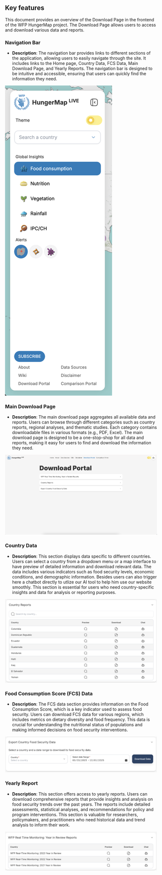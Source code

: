 ## Key features

This document provides an overview of the Download Page in the frontend of the WFP HungerMap project. The Download Page allows users to access and download various data and reports.

### Navigation Bar
- **Description**: The navigation bar provides links to different sections of the application, allowing users to easily navigate through the site. It includes links to the Home page, Country Data, FCS Data, Main Download Page, and Yearly Reports. The navigation bar is designed to be intuitive and accessible, ensuring that users can quickly find the information they need.

![navigation-bar](../../../static/img/download-page/navigation-bar.png)

### Main Download Page
- **Description**: The main download page aggregates all available data and reports. Users can browse through different categories such as country reports, regional analyses, and thematic studies. Each category contains downloadable files in various formats (e.g., PDF, Excel). The main download page is designed to be a one-stop-shop for all data and reports, making it easy for users to find and download the information they need.

![main-download-page](../../../static/img/download-page/main-download-page.png)

### Country Data
- **Description**: This section displays data specific to different countries. Users can select a country from a dropdown menu or a map interface to have preview of detailed information and download relevant data. The data includes various indicators such as food security levels, economic conditions, and demographic information. Besides users can also trigger here a chatbot directly to utlize our AI tool to help him use our website smoothly. This section is essential for users who need country-specific insights and data for analysis or reporting purposes.

![country-data](../../../static/img/download-page/country-data.png)

### Food Consumption Score (FCS) Data
- **Description**: The FCS data section provides information on the Food Consumption Score, which is a key indicator used to assess food security. Users can download FCS data for various regions, which includes metrics on dietary diversity and food frequency. This data is crucial for understanding the nutritional status of populations and making informed decisions on food security interventions.

![fcs-data](../../../static/img/download-page/fcs-data.png)

### Yearly Report
- **Description**: This section offers access to yearly reports. Users can download comprehensive reports that provide insights and analysis on food security trends over the past years. The reports include detailed assessments, statistical analyses, and recommendations for policy and program interventions. This section is valuable for researchers, policymakers, and practitioners who need historical data and trend analysis to inform their work.

![year-report](../../../static/img/download-page/year-report.png)

